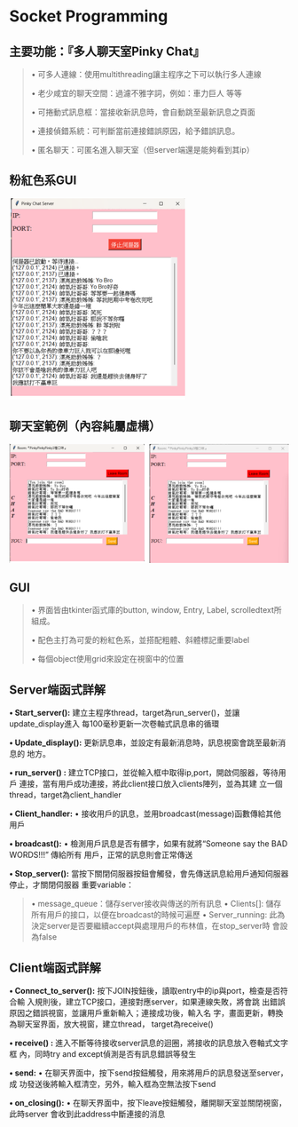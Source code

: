Socket Programming
===
主要功能：『多人聊天室Pinky Chat』
---
>• 可多人連線：使用multithreading讓主程序之下可以執行多人連線
>
>• 老少咸宜的聊天空間：過濾不雅字詞，例如：車力巨人 等等
>
>• 可捲動式訊息框：當接收新訊息時，會自動跳至最新訊息之頁面
>
>• 連接偵錯系統：可判斷當前連接錯誤原因，給予錯誤訊息。
>
>• 匿名聊天：可匿名進入聊天室（但server端還是能夠看到其ip）

粉紅色系GUI
---
![Alt text](image.png)

聊天室範例（內容純屬虛構）
---
![Alt text](image-1.png)

GUI
---
>• 界面皆由tkinter函式庫的button, window, Entry, Label, scrolledtext所組成。
>
>• 配色主打為可愛的粉紅色系，並搭配粗體、斜體標記重要label
>
>• 每個object使用grid來設定在視窗中的位置

Server端函式詳解
---
**• Start_server():**
建立主程序thread，target為run_server()，並讓update_display進入
每100毫秒更新一次卷軸式訊息串的循環

**• Update_display():**
更新訊息串，並設定有最新消息時，訊息視窗會跳至最新消息的
地方。

**• run_server() :**
建立TCP接口，並從輸入框中取得ip,port，開啟伺服器，等待用戶
連接，當有用戶成功連接，將此client接口放入clients陣列，並為其建
立一個thread，target為client_handler

**• Client_handler:**
• 接收用戶的訊息，並用broadcast(message)函數傳給其他用戶

**• broadcast():**
• 檢測用戶訊息是否有髒字，如果有就將“Someone say the BAD WORDS!!!” 傳給所有
用戶，正常的訊息則會正常傳送

**• Stop_server():**
當按下關閉伺服器按鈕會觸發，會先傳送訊息給用戶通知伺服器停止，才關閉伺服器
重要variable：
>• message_queue：儲存server接收與傳送的所有訊息
>• Clients[]: 儲存所有用戶的接口，以便在broadcast的時候可遍歷
>• Server_running: 此為決定server是否要繼續accept與處理用戶的布林值，在stop_server時
會設為false

Client端函式詳解
---
**• Connect_to_server():**
按下JOIN按鈕後，讀取entry中的ip與port，檢查是否符合輸
入規則後，建立TCP接口，連接對應server，如果連線失敗，將會跳
出錯誤原因之錯誤視窗，並讓用戶重新輸入；連接成功後，輸入名
字，畫面更新，轉換為聊天室界面，放大視窗，建立thread，
target為receive()

**• receive() :**
進入不斷等待接收server訊息的迴圈，將接收的訊息放入卷軸式文字框
內，同時try and except偵測是否有訊息錯誤等發生

**• send:**
• 在聊天界面中，按下send按鈕觸發，用來將用戶的訊息發送至server，成
功發送後將輸入框清空，另外，輸入框為空無法按下send

**• on_closing():**
• 在聊天界面中，按下leave按鈕觸發，離開聊天室並關閉視窗，此時server
會收到此address中斷連接的消息
